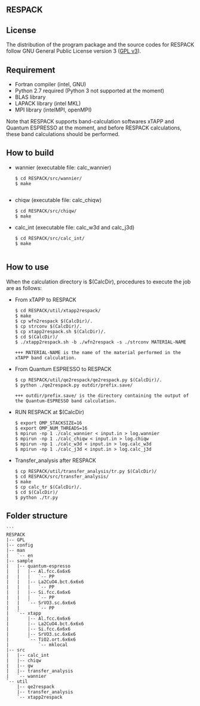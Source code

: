 ## RESPACK

## License

The distribution of the program package and the source codes for RESPACK follow GNU General Public License version 3 ([GPL v3](http://www.gnu.org/licenses/gpl-3.0.en.html)). 

## Requirement
  - Fortran compiler (intel, GNU)  
  - Python 2.7 required (Python 3 not supported at the moment)
  - BLAS library 
  - LAPACK library (intel MKL)  
  - MPI library (intelMPI, openMPI)  

  Note that RESPACK supports band-calculation softwares xTAPP and Quantum ESPRESSO at the moment, and before RESPACK calculations, these band calculations should be performed.  

## How to build

  - wannier (executable file: calc_wannier)  
    ```  
    $ cd RESPACK/src/wannier/  
    $ make   
  
  - chiqw (executable file: calc_chiqw)   
    ```  
    $ cd RESPACK/src/chiqw/  
    $ make  

  - calc_int (executable file: calc_w3d and calc_j3d)    
    ```  
    $ cd RESPACK/src/calc_int/  
    $ make  
  
## How to use

When the calculation directory is $(CalcDir), procedures to execute the job are as follows:

  - From xTAPP to RESPACK   
    ```
    $ cd RESPACK/util/xtapp2respack/  
    $ make  
    $ cp wfn2respack $(CalcDir)/.  
    $ cp strconv $(CalcDir)/.  
    $ cp xtapp2respack.sh $(CalcDir)/.  
    $ cd $(CalcDir)/  
    $ ./xtapp2respack.sh -b ./wfn2respack -s ./strconv MATERIAL-NAME 

    +++ MATERIAL-NAME is the name of the material performed in the xTAPP band calculation.  

  - From Quantum ESPRESSO to RESPACK   
    ```  
    $ cp RESPACK/util/qe2respack/qe2respack.py $(CalcDir)/.  
    $ python ./qe2respack.py outdir/prefix.save/ 

    +++ outdir/prefix.save/ is the directory containing the output of the Quantum-ESPRESSO band calculation.

  - RUN RESPACK at $(CalcDir)     
    ```
    $ export OMP_STACKSIZE=16 
    $ export OMP_NUM_THREADS=16
    $ mpirun -np 1 ./calc_wannier < input.in > log.wannier  
    $ mpirun -np 1 ./calc_chiqw < input.in > log.chiqw  
    $ mpirun -np 1 ./calc_w3d < input.in > log.calc_w3d  
    $ mpirun -np 1 ./calc_j3d < input.in > log.calc_j3d  

  - Transfer_analysis after RESPACK   
    ```  
    $ cp RESPACK/util/transfer_analysis/tr.py $(CalcDir)/   
    $ cd RESPACK/src/transfer_analysis/   
    $ make   
    $ cp calc_tr $(CalcDir)/.   
    $ cd $(CalcDir)/  
    $ python ./tr.py  

## Folder structure  

    ```
    RESPACK
    |-- GPL
    |-- config
    |-- man
    |   `-- en
    |-- sample
    |   |-- quantum-espresso
    |   |   |-- Al.fcc.6x6x6
    |   |   |   `-- PP
    |   |   |-- La2CuO4.bct.6x6x6
    |   |   |   `-- PP
    |   |   |-- Si.fcc.6x6x6
    |   |   |   `-- PP
    |   |   `-- SrVO3.sc.6x6x6
    |   |       `-- PP
    |   `-- xtapp
    |       |-- Al.fcc.6x6x6
    |       |-- La2CuO4.bct.6x6x6
    |       |-- Si.fcc.6x6x6
    |       |-- SrVO3.sc.6x6x6
    |       `-- TiO2.ort.6x6x6
    |           `-- mklocal
    |-- src
    |   |-- calc_int
    |   |-- chiqw
    |   |-- gw
    |   |-- transfer_analysis
    |   `-- wannier
    `-- util
        |-- qe2respack
        |-- transfer_analysis
        `-- xtapp2respack
